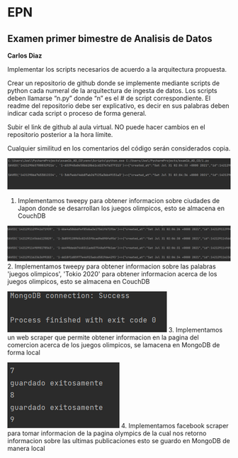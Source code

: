 # EPN

## Examen primer bimestre de Analisis de Datos

**Carlos Diaz**

Implementar los scripts necesarios de acuerdo a la arquitectura propuesta.

Crear un repositorio de github donde se implemente mediante scripts de python cada numeral de la arquitectura de ingesta de datos. Los scripts deben llamarse “n.py” donde “n” es el # de script correspondiente. El readme del repositorio debe ser explicativo, es decir en sus palabras deben indicar cada script o proceso de forma general.

Subir el link de github al aula virtual. NO puede hacer cambios en el repositorio posterior a la hora límite.

Cualquier similitud en los comentarios del código serán considerados copia.

![img.png](img.png)
1. Implementamos tweepy para obtener informacion sobre ciudades de Japon donde se desarrollan los juegos olimpicos, esto se almacena en CouchDB

![img_1.png](img_1.png)
2. Implementamos tweepy para obtener informacion sobre las palabras 'juegos olimpicos', 'Tokio 2020' para obtener informacion acerca de los juegos olimpicos, esto se almacena en CouchDB

![img_2.png](img_2.png)
3. Implementamos un web scraper que permite obtener informacion en la pagina del comercion acerca de los juegos olimpicos, se lamacena en MongoDB de forma local

![img_3.png](img_3.png)
4. Implementamos facebook scraper para tomar informacion de la pagina olympics de la cual nos retorno informacion sobre las ultimas publicaciones esto se guardo en MongoDB de manera local
